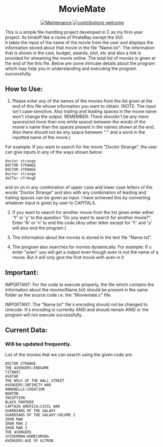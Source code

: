 <h1 align="center">MovieMate</h1>

<div align="center">
  
[![Maintenance](https://img.shields.io/badge/Maintained%3F-yes-green.svg)](https://GitHub.com/Techno-Disaster/MovieMate/graphs/commit-activity)
[![contributions welcome](https://img.shields.io/badge/contributions-welcome-brightgreen.svg?style=flat)](https://github.com/Techno-Disaster/MovieMate/issues)

</div>

This is a simple file-handling project developed in C as my first-year project. Its kindoff like a clone of PirateBay except the GUI.    
It takes the input of the name of the movie from the user and displays the information stored about that movie in the file "Name.txt". The information that is shown is the cast, budget, awards, plot, etc and also a link is provided for streaming the movie online. The total list of movies is given at the end of the this file. Below are some intricate details about the program which may help you in understanding and executing the program successfully. 

## How to Use:
1) Please enter any of the names of the movies from the list given at the end of this file whose information you want to obtain.
(NOTE: The input isn't case-sensitive. Also trailing and leading spaces in the movie name won't change the output.
REMEMBER: There shouldn't be any more spaces(not more than one white space) between the words of the movie's name than the spaces present in the names shown at the end. Also there should not be any space between ":" and a word in the inputted name of the movie.)

For example: If you want to search for the movie "Doctor Strange", the user can give inputs in any of the ways shown below:

    doctor strange
    DOCTOR STRANGE
    DOCTOR STRANGE   
    doctor strange
    doCTor sTrAngE

and so on in any combination of upper case and lower case letters of the words "Doctor Strange" and also with any combination of leading and trailing spaces can be given as input.
I have achieved this by converting whatever input is given by user to CAPITALS. 

2) If you want to search for another movie from the list given enter either 'Y' or 'y' to the question "Do you want to search for another movie?". 
Enter 'N' or 'n' to end the code.(Any other letter except for 'Y' and 'y' will also end the program.)

3) The information about the movies is stored in the text file "Name.txt".

4) The program also searches for movies dynamically.
    For example: If u enter "aven" you will get a output even though aven is not the name of a movie. But it will only give the first movie with aven in it. 

## Important:

IMPORTANT: For the code to execute properly, the file which contains the information about the movies(Name.txt) should be present in the same folder as the source code i.e. the "Moviemate.c" file.

IMPORTANT: The "Name.txt" file's encoding should not be changed to Unicode. It's encoding is currently ANSI and should remain ANSI or the program will not execute successfully.

## Current Data:
### Will be updated frequently.
List of the movies that we can search using the given code are:

    DOCTOR STRANGE	
    THE AVENGERS:ENDGAME
    TITANIC
    AVATAR
    THE WOLF OF THE WALL STREET
    AVENGERS:INFINITY WAR
    ANNABELLE:CREATION
    NEWTON
    INCEPTION
    BLACK PANTHER
    CAPTAIN AMERICA:CIVIL WAR
    GUARDIANS OF THE GALAXY
    GUARDIANS OF THE GALAXY:VOLUME 2
    IRON MAN
    IRON MAN 2
    IRON MAN 3
    THE AVENGERS
    SPIDERMAN:HOMECOMING
    AVENGERS:AGE OF ULTRON
